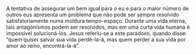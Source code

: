 ﻿A tentativa de assegurar um bem igual para o eu e para o maior número de outros eus apresenta um problema que não pode ser sempre resolvido satisfatoriamente numa moldura tempo-espaço. Durante uma vida eterna, tais antagonismos podem ser resolvidos, mas em uma curta vida humana é impossível solucioná-los. Jesus referiu-se a este paradoxo, quando disse: “quem quiser salvar sua vida perdê-la-á, mas quem perder a sua vida por amor ao reino, encontrá-la-á”.